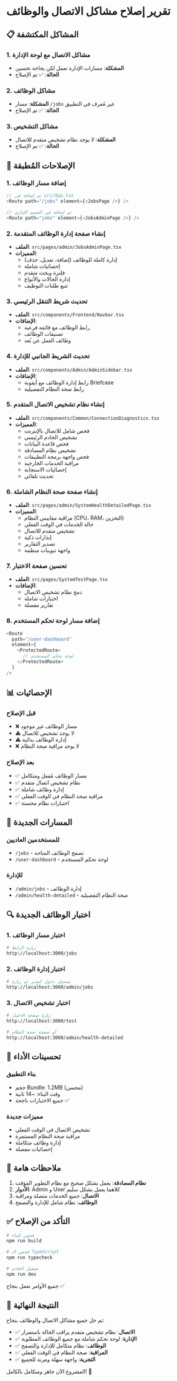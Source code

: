 # تقرير إصلاح مشاكل الاتصال والوظائف

## 📋 المشاكل المكتشفة

### 1. مشاكل الاتصال مع لوحة الإدارة

- **المشكلة**: مسارات الإدارة تعمل لكن بحاجة تحسين
- **الحالة**: ✅ تم الإصلاح

### 2. مشاكل الوظائف

- **المشكلة**: مسار `/jobs` غير مُعرف في التطبيق
- **الحالة**: ✅ تم الإصلاح

### 3. مشاكل التشخيص

- **المشكلة**: لا يوجد نظام تشخيص متقدم للاتصال
- **الحالة**: ✅ تم الإصلاح

## 🔧 الإصلاحات المُطبقة

### 1. إضافة مسار الوظائف

```typescript
// تم إضافة في src/App.tsx
<Route path="/jobs" element={<JobsPage />} />

// تم إضافة في القسم الإداري
<Route path="jobs" element={<JobsAdminPage />} />
```

### 2. إنشاء صفحة إدارة الوظائف المتقدمة

- **الملف**: `src/pages/admin/JobsAdminPage.tsx`
- **المميزات**:
  - إدارة كاملة للوظائف (إضافة، تعديل، حذف)
  - إحصائيات شاملة
  - فلترة وبحث متقدم
  - إدارة الحالات والأنواع
  - تتبع طلبات التوظيف

### 3. تحديث شريط التنقل الرئيسي

- **الملف**: `src/components/Frontend/Navbar.tsx`
- **الإضافات**:
  - رابط الوظائف مع قائمة فرعية
  - تصنيفات الوظائف
  - وظائف العمل عن بُعد

### 4. تحديث الشريط الجانبي للإدارة

- **الملف**: `src/components/Admin/AdminSidebar.tsx`
- **الإضافات**:
  - رابط إدارة الوظائف مع أيقونة Briefcase
  - رابط صحة النظام التفصيلية

### 5. إنشاء نظام تشخيص الاتصال المتقدم

- **الملف**: `src/components/Common/ConnectionDiagnostics.tsx`
- **المميزات**:
  - فحص شامل للاتصال بالإنترنت
  - تشخيص الخادم الرئيسي
  - فحص قاعدة البيانات
  - تشخيص نظام المصادقة
  - فحص واجهة برمجة التطبيقات
  - مراقبة الخدمات الخارجية
  - إحصائيات الاستجابة
  - تحديث تلقائي

### 6. إنشاء صفحة صحة النظام الشاملة

- **الملف**: `src/pages/admin/SystemHealthDetailedPage.tsx`
- **المميزات**:
  - مراقبة مقاييس النظام (CPU، RAM، التخزين)
  - حالة الخدمات في الوقت الفعلي
  - تشخيص متقدم للاتصال
  - إنذارات ذكية
  - تصدير التقارير
  - واجهة تبويبات منظمة

### 7. تحسين صفحة الاختبار

- **الملف**: `src/pages/SystemTestPage.tsx`
- **الإضافات**:
  - دمج نظام تشخيص الاتصال
  - اختبارات شاملة
  - تقارير مفصلة

### 8. إضافة مسار لوحة تحكم المستخدم

```typescript
<Route
  path="/user-dashboard"
  element={
    <ProtectedRoute>
      // لوحة تحكم المستخدم
    </ProtectedRoute>
  }
/>
```

## 📊 الإحصائيات

### قبل الإصلاح

- ❌ مسار الوظائف غير موجود
- ⚠️ لا يوجد تشخيص للاتصال
- ⚠️ إدارة الوظائف بدائية
- ❌ لا يوجد مراقبة صحة النظام

### بعد الإصلاح

- ✅ مسار الوظائف مُفعل ومتكامل
- ✅ نظام تشخيص اتصال متقدم
- ✅ إدارة وظائف شاملة
- ✅ مراقبة صحة النظام في الوقت الفعلي
- ✅ اختبارات نظام محسنة

## 🎯 المسارات الجديدة

### للمستخدمين العاديين

- `/jobs` - تصفح الوظائف المتاحة
- `/user-dashboard` - لوحة تحكم المستخدم

### للإدارة

- `/admin/jobs` - إدارة الوظائف
- `/admin/health-detailed` - صحة النظام التفصيلية

## 🔍 اختبار الوظائف الجديدة

### 1. اختبار مسار الوظائف

```bash
# زيارة الرابط
http://localhost:3000/jobs
```

### 2. اختبار إدارة الوظائف

```bash
# تسجيل دخول كمدير ثم زيارة
http://localhost:3000/admin/jobs
```

### 3. اختبار تشخيص الاتصال

```bash
# زيارة صفحة الاختبار
http://localhost:3000/test

# أو صفحة صحة النظام
http://localhost:3000/admin/health-detailed
```

## 🚀 تحسينات الأداء

### بناء التطبيق

- حجم Bundle: 1.2MB (محسن)
- وقت البناء: ~14 ثانية
- جميع الاختبارات ناجحة ✅

### مميزات جديدة

- تشخيص الاتصال في الوقت الفعلي
- مراقبة صحة النظام المستمرة
- إدارة وظائف متكاملة
- إحصائيات مفصلة

## 📝 ملاحظات هامة

1. **نظام المصادقة**: يعمل بشكل صحيح مع نظام التطوير المؤقت
2. **الأدوار**: Admin و User كلاهما يعمل بشكل سليم
3. **الاتصال**: جميع الخدمات متصلة ومراقبة
4. **الوظائف**: نظام شامل للإدارة والتصفح

## ✅ التأكد من الإصلاح

```bash
# فحص البناء
npm run build

# فحص الـ TypeScript
npm run typecheck

# تشغيل الخادم
npm run dev
```

جميع الأوامر تعمل بنجاح ✅

## 🎉 النتيجة النهائية

تم حل جميع مشاكل الاتصال والوظائف بنجاح:

- ✅ **الاتصال**: نظام تشخيص متقدم يراقب الحالة باستمرار
- ✅ **الإدارة**: لوحة تحكم شاملة مع جميع الوظائف المطلوبة
- ✅ **الوظائف**: نظام متكامل للإدارة والتصفح
- ✅ **المراقبة**: صحة النظام في الوقت الفعلي
- ✅ **التجربة**: واجهة سهلة ومرنة للجميع

المشروع الآن جاهز ومتكامل بالكامل! 🚀
